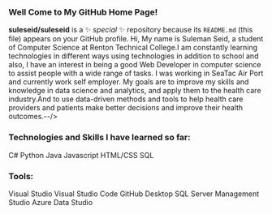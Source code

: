 ### Well Come to My GitHub Home Page!


**suleseid/suleseid** is a ✨ _special_ ✨ repository because its `README.md` (this file) appears on your GitHub profile.
Hi, My name is Suleman Seid, a student of Computer Science at Renton Technical College.I am constantly learning technologies in different ways using technologies in addition to school and also, I have an interest in being a good Web Developer in computer science to assist people with a wide range of tasks.  I was working in SeaTac Air Port and currently work self employer. My goals are  to improve my skills and knowledge in data science and analytics, and apply them to the health care industry.And to use data-driven methods and tools to help health care providers and patients make better decisions and improve their health outcomes.--/>

### Technologies and Skills I have learned so far:
C# 
Python
Java
Javascript
HTML/CSS 
SQL

### Tools:
Visual Studio 
Visual Studio Code
GitHub Desktop
SQL Server Management Studio
Azure Data Studio



